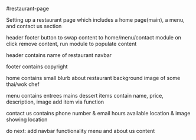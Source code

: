 #restaurant-page

Setting up a restaurant page which includes a home page(main), a menu, and contact us section

header footer
button to swap content to home/menu/contact module
on click remove content, run module to populate content

header contains
name of restaurant
navbar

footer contains
copyright

home contains
small blurb about restaurant
background image of some thai/wok chef

menu contains
entrees
mains
dessert
    items contain name, price, description, image
        add item via function

contact us contains
phone number & email
hours available
location & image showing location

do next:
add navbar functionality
menu and about us content